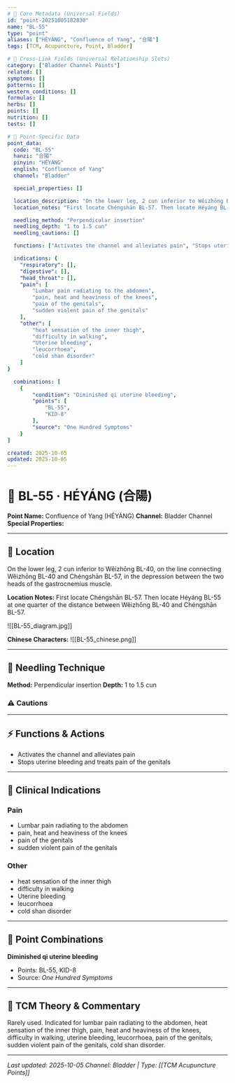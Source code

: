 ```yaml
---
# 🔹 Core Metadata (Universal Fields)
id: "point-20251005182830"
name: "BL-55"
type: "point"
aliases: ["HÉYÁNG", "Confluence of Yang", "合陽"]
tags: [TCM, Acupuncture, Point, Bladder]

# 🔹 Cross-Link Fields (Universal Relationship Slots)
category: ["Bladder Channel Points"]
related: []
symptoms: []
patterns: []
western_conditions: []
formulas: []
herbs: []
points: []
nutrition: []
tests: []

# 🔹 Point-Specific Data
point_data:
  code: "BL-55"
  hanzi: "合陽"
  pinyin: "HÉYÁNG"
  english: "Confluence of Yang"
  channel: "Bladder"

  special_properties: []

  location_description: "On the lower leg, 2 cun inferior to Wěizhōng BL-40, on the line connecting Wěizhōng BL-40 and Chéngshān BL-57, in the depression between the two heads of the gastrocnemius muscle."
  location_notes: "First locate Chéngshān BL-57. Then locate Héyáng BL-55 at one quarter of the distance between Wěizhōng BL-40 and Chéngshān BL-57."

  needling_method: "Perpendicular insertion"
  needling_depth: "1 to 1.5 cun"
  needling_cautions: []

  functions: ["Activates the channel and alleviates pain", "Stops uterine bleeding and treats pain of the genitals"]

  indications: {
    "respiratory": [],
    "digestive": [],
    "head_throat": [],
    "pain": [
        "Lumbar pain radiating to the abdomen",
        "pain, heat and heaviness of the knees",
        "pain of the genitals",
        "sudden violent pain of the genitals"
    ],
    "other": [
        "heat sensation of the inner thigh",
        "difficulty in walking",
        "Uterine bleeding",
        "leucorrhoea",
        "cold shan disorder"
    ]
}

  combinations: [
    {
        "condition": "Diminished qi uterine bleeding",
        "points": [
            "BL-55",
            "KID-8"
        ],
        "source": "One Hundred Symptoms"
    }
]

created: 2025-10-05
updated: 2025-10-05
---
```


# 📍 BL-55 · HÉYÁNG (合陽)

**Point Name:** Confluence of Yang (HÉYÁNG)
**Channel:** Bladder Channel
**Special Properties:** 

---

## 📍 Location

On the lower leg, 2 cun inferior to Wěizhōng BL-40, on the line connecting Wěizhōng BL-40 and Chéngshān BL-57, in the depression between the two heads of the gastrocnemius muscle.

**Location Notes:**
First locate Chéngshān BL-57. Then locate Héyáng BL-55 at one quarter of the distance between Wěizhōng BL-40 and Chéngshān BL-57.

![[BL-55_diagram.jpg]]

**Chinese Characters:** ![[BL-55_chinese.png]]

---

## 🔧 Needling Technique

**Method:** Perpendicular insertion
**Depth:** 1 to 1.5 cun

### ⚠️ Cautions

---

## ⚡ Functions & Actions
- Activates the channel and alleviates pain
- Stops uterine bleeding and treats pain of the genitals

---

## 🎯 Clinical Indications

### Pain
- Lumbar pain radiating to the abdomen
- pain, heat and heaviness of the knees
- pain of the genitals
- sudden violent pain of the genitals

### Other
- heat sensation of the inner thigh
- difficulty in walking
- Uterine bleeding
- leucorrhoea
- cold shan disorder

---

## 🔗 Point Combinations

**Diminished qi uterine bleeding**
- Points: BL-55, KID-8
- Source: *One Hundred Symptoms*

---

## 🧬 TCM Theory & Commentary

Rarely used. Indicated for lumbar pain radiating to the abdomen, heat sensation of the inner thigh, pain, heat and heaviness of the knees, difficulty in walking, uterine bleeding, leucorrhoea, pain of the genitals, sudden violent pain of the genitals, cold shan disorder.

---

*Last updated: 2025-10-05*
*Channel: Bladder | Type: [[TCM Acupuncture Points]]*
